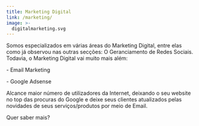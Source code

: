 ```yaml
---
title: Marketing Digital
link: /marketing/
image: >-
  digitalmarketing.svg
---
```

Somos especializados em várias áreas do Marketing Digital, entre elas como já observou nas outras secções: O Geranciamento de Redes Sociais. Todavia, o Marketing Digital vai muito mais além:

\- Email Marketing

\- Google Adsense

Alcance maior número de utilizadores da Internet, deixando o seu website no top das procuras do Google e deixe seus clientes atualizados pelas novidades de seus serviços/produtos por meio de Email.

Quer saber mais?
